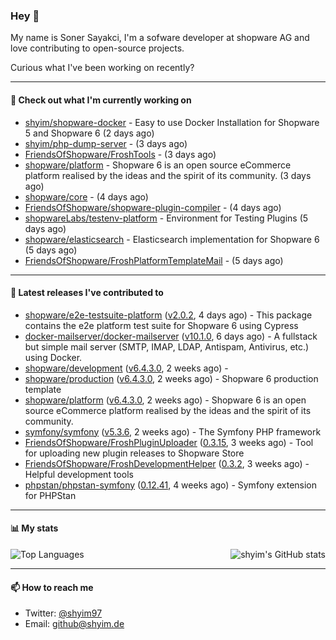 ### Hey 👋

My name is Soner Sayakci, I'm a sofware developer at shopware AG and love contributing to open-source projects.

Curious what I've been working on recently?

---

#### 👷 Check out what I'm currently working on

- [shyim/shopware-docker](https://github.com/shyim/shopware-docker) - Easy to use Docker Installation for Shopware 5 and Shopware 6 (2 days ago)
- [shyim/php-dump-server](https://github.com/shyim/php-dump-server) -  (3 days ago)
- [FriendsOfShopware/FroshTools](https://github.com/FriendsOfShopware/FroshTools) -  (3 days ago)
- [shopware/platform](https://github.com/shopware/platform) - Shopware 6 is an open source eCommerce platform realised by the ideas and the spirit of its community. (3 days ago)
- [shopware/core](https://github.com/shopware/core) -  (4 days ago)
- [FriendsOfShopware/shopware-plugin-compiler](https://github.com/FriendsOfShopware/shopware-plugin-compiler) -  (4 days ago)
- [shopwareLabs/testenv-platform](https://github.com/shopwareLabs/testenv-platform) - Environment for Testing Plugins (5 days ago)
- [shopware/elasticsearch](https://github.com/shopware/elasticsearch) - Elasticsearch implementation for Shopware 6 (5 days ago)
- [FriendsOfShopware/FroshPlatformTemplateMail](https://github.com/FriendsOfShopware/FroshPlatformTemplateMail) -  (5 days ago)

---

#### 🔭 Latest releases I've contributed to

- [shopware/e2e-testsuite-platform](https://github.com/shopware/e2e-testsuite-platform) ([v2.0.2](https://github.com/shopware/e2e-testsuite-platform/releases/tag/v2.0.2), 4 days ago) - This package contains the e2e platform test suite for Shopware 6 using Cypress
- [docker-mailserver/docker-mailserver](https://github.com/docker-mailserver/docker-mailserver) ([v10.1.0](https://github.com/docker-mailserver/docker-mailserver/releases/tag/v10.1.0), 6 days ago) - A fullstack but simple mail server (SMTP, IMAP, LDAP, Antispam, Antivirus, etc.) using Docker.
- [shopware/development](https://github.com/shopware/development) ([v6.4.3.0](https://github.com/shopware/development/releases/tag/v6.4.3.0), 2 weeks ago) - 
- [shopware/production](https://github.com/shopware/production) ([v6.4.3.0](https://github.com/shopware/production/releases/tag/v6.4.3.0), 2 weeks ago) - Shopware 6 production template
- [shopware/platform](https://github.com/shopware/platform) ([v6.4.3.0](https://github.com/shopware/platform/releases/tag/v6.4.3.0), 2 weeks ago) - Shopware 6 is an open source eCommerce platform realised by the ideas and the spirit of its community.
- [symfony/symfony](https://github.com/symfony/symfony) ([v5.3.6](https://github.com/symfony/symfony/releases/tag/v5.3.6), 2 weeks ago) - The Symfony PHP framework
- [FriendsOfShopware/FroshPluginUploader](https://github.com/FriendsOfShopware/FroshPluginUploader) ([0.3.15](https://github.com/FriendsOfShopware/FroshPluginUploader/releases/tag/0.3.15), 3 weeks ago) - Tool for uploading new plugin releases to Shopware Store
- [FriendsOfShopware/FroshDevelopmentHelper](https://github.com/FriendsOfShopware/FroshDevelopmentHelper) ([0.3.2](https://github.com/FriendsOfShopware/FroshDevelopmentHelper/releases/tag/0.3.2), 3 weeks ago) - Helpful development tools
- [phpstan/phpstan-symfony](https://github.com/phpstan/phpstan-symfony) ([0.12.41](https://github.com/phpstan/phpstan-symfony/releases/tag/0.12.41), 4 weeks ago) - Symfony extension for PHPStan

---

#### 📊 My stats

<img align="right" alt="shyim's GitHub stats" src="https://github-readme-stats.vercel.app/api?username=shyim&count_private=1&show_icons=true&" />

![Top Languages](https://github-readme-stats.vercel.app/api/top-langs/?username=shyim)

---

#### 📫 How to reach me

- Twitter: [@shyim97](https://twitter.com/shyim97)
- Email: [github@shyim.de](mailto://github@shyim.de)
